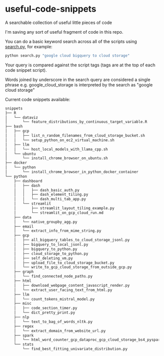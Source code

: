 # useful-code-snippets

A searchable collection of useful little pieces of code

I'm saving any sort of useful fragment of code in this repo.

You can do a basic keyword search across all of the scripts using [search.py](./search.py), for example:

```bash
python search.py "google cloud bigquery to cloud storage"
```

Your query is compared against the script tags (tags are at the top of each code snippet script).

Words joined by underscore in the search query are considered a single phrase e.g. google_cloud_storage is interpreted by the search as "google cloud storage"

Current code snippets available:

```bash
snippets
├── R
│   └── dataviz
│       └── feature_distributions_by_continuous_target_variable.R
├── bash
│   ├── gcp
│   │   ├── list_n_random_filenames_from_cloud_storage_bucket.sh
│   │   └── setup_python_on_ec2_virtual_machine.sh
│   ├── llm
│   │   └── host_local_models_with_llama_cpp.sh
│   └── ubuntu
│       └── install_chrome_browser_on_ubuntu.sh
├── docker
│   └── python
│       └── install_chrome_browser_in_python_docker_container
└── python
    ├── dashboard
    │   ├── dash
    │   │   ├── dash_basic_auth.py
    │   │   ├── dash_element_tiling.py
    │   │   └── dash_multi_tab_app.py
    │   └── streamlit
    │       ├── streamlit_layout_tiling_example.py
    │       └── streamlit_on_gcp_cloud_run.md
    ├── data
    │   └── native_groupby_agg.py
    ├── email
    │   └── extract_info_from_mime_string.py
    ├── gcp
    │   ├── all_bigquery_tables_to_cloud_storage_jsonl.py
    │   ├── bigquery_to_local_jsonl.py
    │   ├── bigquery_to_python.py
    │   ├── cloud_storage_to_python.py
    │   ├── self_deleting_vm.py
    │   ├── upload_file_to_cloud_storage_bucket.py
    │   └── write_to_gcp_cloud_storage_from_outside_gcp.py
    ├── graph
    │   └── find_connected_node_paths.py
    ├── html
    │   ├── download_webpage_content_javascript_render.py
    │   └── extract_user_facing_text_from_html.py
    ├── llm
    │   └── count_tokens_mistral_model.py
    ├── misc
    │   ├── code_section_timer.py
    │   └── dict_pretty_print.py
    ├── nlp
    │   └── text_to_bag_of_words_nltk.py
    ├── regex
    │   └── extract_domain_from_website_url.py
    ├── spark
    │   └── html_word_counter_gcp_dataproc_gcp_cloud_storage_bs4_pyspark.md
    └── stats
        └── find_best_fitting_univariate_distribution.py
```
